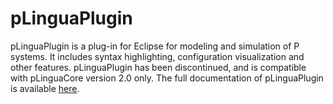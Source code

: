 # pLinguaPlugin

pLinguaPlugin is a plug-in for Eclipse for modeling and simulation of P systems. It includes syntax highlighting, configuration visualization and other features. pLinguaPlugin has been discontinued, and is compatible with pLinguaCore version 2.0 only. The full documentation of pLinguaPlugin is available [here](http://www.p-lingua.org/plinguaplugin/org.gcn.plinguaplugin_1.0.1.jar).
